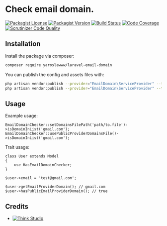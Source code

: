 # Check email domain.

[![Packagist License](https://img.shields.io/packagist/l/yaroslawww/laravel-email-domain?color=%234dc71f)](https://github.com/yaroslawww/laravel-email-domain/blob/master/LICENSE.md)
[![Packagist Version](https://img.shields.io/packagist/v/yaroslawww/laravel-email-domain)](https://packagist.org/packages/yaroslawww/laravel-email-domain)
[![Build Status](https://scrutinizer-ci.com/g/yaroslawww/laravel-email-domain/badges/build.png?b=master)](https://scrutinizer-ci.com/g/yaroslawww/laravel-email-domain/build-status/master)
[![Code Coverage](https://scrutinizer-ci.com/g/yaroslawww/laravel-email-domain/badges/coverage.png?b=master)](https://scrutinizer-ci.com/g/yaroslawww/laravel-email-domain/?branch=master)
[![Scrutinizer Code Quality](https://scrutinizer-ci.com/g/yaroslawww/laravel-email-domain/badges/quality-score.png?b=master)](https://scrutinizer-ci.com/g/yaroslawww/laravel-email-domain/?branch=master)

## Installation

Install the package via composer:

```bash
composer require yaroslawww/laravel-email-domain
```

You can publish the config and assets files with:

```bash
php artisan vendor:publish --provider="EmailDomain\ServiceProvider" --tag="config"
php artisan vendor:publish --provider="EmailDomain\ServiceProvider" --tag="storage"
```

## Usage

Example usage:

```injectablephp
EmailDomainChecker::setDomainsFilePath('path/to.file')->isDomainInList('gmail.com');
EmailDomainChecker::usePublicProviderDomainsFile()->isDomainInList('gmail.com');
```

Trait usage:

```injectablephp
class User extends Model
{
    use HasEmailDomainChecker;
}

$user->email = 'test@gmail.com';

$user->getEmailProviderDomain(); // gmail.com
$user->hasPublicEmailProviderDomain(); // true
```

## Credits

- [![Think Studio](https://yaroslawww.github.io/images/sponsors/packages/logo-think-studio.png)](https://think.studio/)
